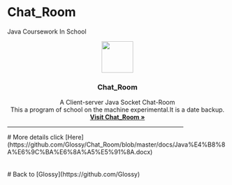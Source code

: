 # Chat_Room
Java Coursework In School 

<p align="center">
  <a href="https://github.com/Glossy">
    <img src="https://avatars1.githubusercontent.com/u/20094589?v=3&s=400" width=72 height=72>
  </a>

  <h3 align="center">Chat_Room</h3>

  <p align="center">
    A Client-server Java Socket Chat-Room
    <br>
    This a program of school on the machine experimental.It is a date backup. 
    <br>
    <a href="https://github.com/Glossy/Chat_Room"><strong>Visit Chat_Room &raquo;</strong></a>
  </p>
</p>
<HR style="FILTER: alpha(opacity=100,finishopacity=0,style=3)" width="80%" color=#987cb9 SIZE=3>
# More details click [Here](https://github.com/Glossy/Chat_Room/blob/master/docs/Java%E4%B8%8A%E6%9C%BA%E6%8A%A5%E5%91%8A.docx)

<br>
<br>
<br>
# Back to [Glossy](https://github.com/Glossy)
